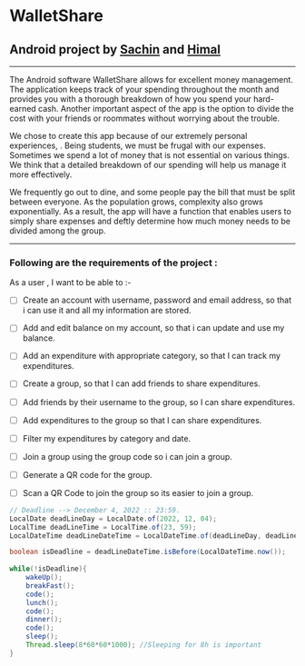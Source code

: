 # WalletShare
## Android project by [Sachin](https://github.com/MrSachin7) and [Himal](https://github.com/himal28924)

---
The Android software WalletShare allows for excellent money management. The application keeps track of your spending throughout the month and provides you with a thorough breakdown of how you spend your hard-earned cash. Another important aspect of the app is the option to divide the cost with your friends or roommates without worrying about the trouble.

We chose to create this app because of our extremely personal experiences, . Being students, we must be frugal with our expenses. Sometimes we spend a lot of money that is not essential on various things. We think that a detailed breakdown of our spending will help us manage it more effectively.

We frequently go out to dine, and some people pay the bill that must be split between everyone. As the population grows, complexity also grows exponentially. As a result, the app will have a function that enables users to simply share expenses and deftly determine how much money needs to be divided among the group.

---

### Following are the requirements of the project :

 As a user , I want to be able to :-
- [ ] Create an account with username, password and email address, so that i can use it and all my information are stored.
- [ ] Add and edit balance on my account, so that i can update and use my balance.
- [ ] Add an expenditure with appropriate category, so that I can track my expenditures.
- [ ] Create a group, so that I can add friends to share expenditures.
- [ ] Add friends by their username to the group, so I can share expenditures.
- [ ] Add expenditures to the group so that I can share expenditures.
- [ ] Filter my expenditures by category and date.
- [ ] Join a group using the group code so i can join a group.
- [ ] Generate a QR code for the group.
- [ ] Scan a QR Code to join the group so its easier to join a group.
 

```java
// Deadline --> December 4, 2022 :: 23:59.
LocalDate deadLineDay = LocalDate.of(2022, 12, 04);
LocalTime deadLineTime = LocalTime.of(23, 59);
LocalDateTime deadLineDateTime = LocalDateTime.of(deadLineDay, deadLineTime);

boolean isDeadline = deadLineDateTime.isBefore(LocalDateTime.now());
        
while(!isDeadline){
    wakeUp();
    breakFast();
    code();
    lunch();
    code();
    dinner();
    code();
    sleep();
    Thread.sleep(8*60*60*1000); //Sleeping for 8h is important 
}
